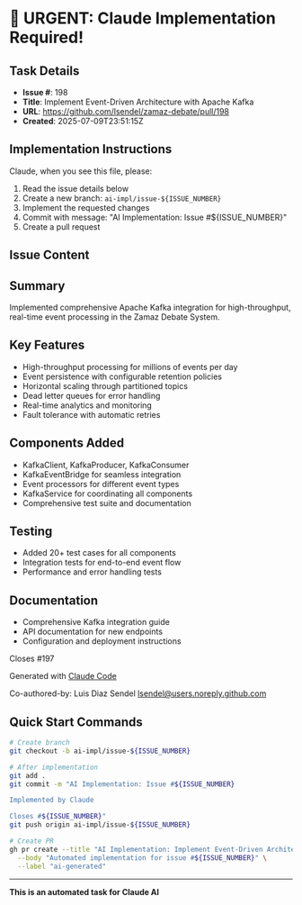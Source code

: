 # 🚨 URGENT: Claude Implementation Required!

## Task Details
- **Issue #**: 198
- **Title**: Implement Event-Driven Architecture with Apache Kafka
- **URL**: https://github.com/lsendel/zamaz-debate/pull/198
- **Created**: 2025-07-09T23:51:15Z

## Implementation Instructions

Claude, when you see this file, please:

1. Read the issue details below
2. Create a new branch: `ai-impl/issue-${ISSUE_NUMBER}`
3. Implement the requested changes
4. Commit with message: "AI Implementation: Issue #${ISSUE_NUMBER}"
5. Create a pull request

## Issue Content

## Summary

Implemented comprehensive Apache Kafka integration for high-throughput, real-time event processing in the Zamaz Debate System.

## Key Features

- High-throughput processing for millions of events per day
- Event persistence with configurable retention policies
- Horizontal scaling through partitioned topics
- Dead letter queues for error handling
- Real-time analytics and monitoring
- Fault tolerance with automatic retries

## Components Added

- KafkaClient, KafkaProducer, KafkaConsumer
- KafkaEventBridge for seamless integration
- Event processors for different event types
- KafkaService for coordinating all components
- Comprehensive test suite and documentation

## Testing

- Added 20+ test cases for all components
- Integration tests for end-to-end event flow
- Performance and error handling tests

## Documentation

- Comprehensive Kafka integration guide
- API documentation for new endpoints
- Configuration and deployment instructions

Closes #197

Generated with [Claude Code](https://claude.ai/code)

Co-authored-by: Luis Diaz Sendel <lsendel@users.noreply.github.com>

## Quick Start Commands

```bash
# Create branch
git checkout -b ai-impl/issue-${ISSUE_NUMBER}

# After implementation
git add .
git commit -m "AI Implementation: Issue #${ISSUE_NUMBER}

Implemented by Claude

Closes #${ISSUE_NUMBER}"
git push origin ai-impl/issue-${ISSUE_NUMBER}

# Create PR
gh pr create --title "AI Implementation: Implement Event-Driven Architecture with Apache Kafka" \
  --body "Automated implementation for issue #${ISSUE_NUMBER}" \
  --label "ai-generated"
```

---
**This is an automated task for Claude AI**

